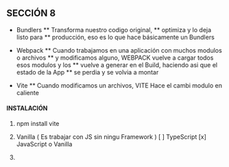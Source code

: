 ## SECCIÓN 8

* Bundlers
** Transforma nuestro codigo original, 
** optimiza y lo deja listo para
** producción, eso es lo que hace básicamente un Bundlers

* Webpack
** Cuando trabajamos en una aplicación con muchos modulos o archivos
** y modificamos alguno, WEBPACK vuelve a cargar todos esos modulos y los 
** vuelve a generar en el Build, haciendo asi que el estado de la App
** se perdia y se volvia a montar


* Vite
** Cuando modificamos un archivos, VITE Hace el cambi modulo en caliente

#### INSTALACIÓN 
1. 
    npm install vite

2. Vanilla ( Es trabajar con JS sin ningu Framework )
  [ ] TypeScript
  [x] JavaScript o Vanilla

3. 
